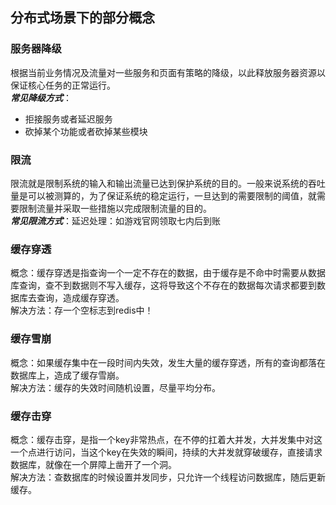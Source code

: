 ## 分布式场景下的部分概念
### 服务器降级
根据当前业务情况及流量对一些服务和页面有策略的降级，以此释放服务器资源以保证核心任务的正常运行。  
***常见降级方式***：
* 拒接服务或者延迟服务
* 砍掉某个功能或者砍掉某些模块
### 限流
限流就是限制系统的输入和输出流量已达到保护系统的目的。一般来说系统的吞吐量是可以被测算的，为了保证系统的稳定运行，一旦达到的需要限制的阈值，就需要限制流量并采取一些措施以完成限制流量的目的。  
***常见限流方式***：延迟处理：如游戏官网领取七内后到账
### 缓存穿透
概念：缓存穿透是指查询一个一定不存在的数据，由于缓存是不命中时需要从数据库查询，查不到数据则不写入缓存，这将导致这个不存在的数据每次请求都要到数据库去查询，造成缓存穿透。  
解决方法：存一个空标志到redis中！
### 缓存雪崩
概念：如果缓存集中在一段时间内失效，发生大量的缓存穿透，所有的查询都落在数据库上，造成了缓存雪崩。  
解决方法：缓存的失效时间随机设置，尽量平均分布。
### 缓存击穿
概念：缓存击穿，是指一个key非常热点，在不停的扛着大并发，大并发集中对这一个点进行访问，当这个key在失效的瞬间，持续的大并发就穿破缓存，直接请求数据库，就像在一个屏障上凿开了一个洞。  
解决方法：查数据库的时候设置并发同步，只允许一个线程访问数据库，随后更新缓存。  